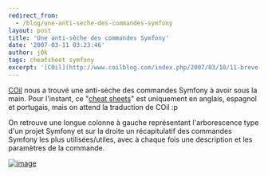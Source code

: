 ```yaml
---
redirect_from:
  - /blog/une-anti-seche-des-commandes-symfony
layout: post
title: 'Une anti-sèche des commandes Symfony'
date: '2007-03-11 03:23:46'
author: j0k
tags: cheatsheet symfony
excerpt: '[COil](http://www.coilblog.com/index.php/2007/03/10/11-breve-de-comptoir-n1) nous a trouvé une anti-sèche des commandes Symfony à avoir sous la main.   Pour l''instant, ce "[cheat sheets](http://andreiabohner.wordpress.com/2007/03/03/symfony-cheat-sheet-estrutura-de-diretorio-e-cli-linha-de-comando/)" est uniquement en anglais, espagnol et      ...'
---
```


[COil](http://www.coilblog.com/index.php/2007/03/10/11-breve-de-comptoir-n1) nous a trouvé une anti-sèche des commandes Symfony à avoir sous la main.   Pour l'instant, ce "[cheat sheets](http://andreiabohner.wordpress.com/2007/03/03/symfony-cheat-sheet-estrutura-de-diretorio-e-cli-linha-de-comando/)" est uniquement en anglais, espagnol et portugais, mais on attend la traduction de COil :p

On retrouve une longue colonne à gauche représentant l'arborescence type d'un projet Symfony et sur la droite un récapitulatif des commandes Symfony les plus utilisées/utiles, avec à chaque fois une description et les paramètres de la commande.

 [![image](https://andreiabohner.files.wordpress.com/2007/03/cheat1ptbrmenor.gif)](http://andreiabohner.wordpress.com/2007/03/03/symfony-cheat-sheet-estrutura-de-diretorio-e-cli-linha-de-comando/)
